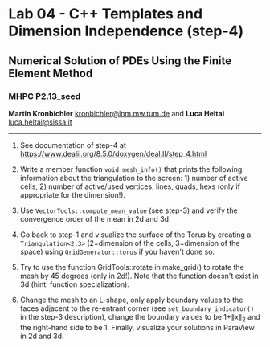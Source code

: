 #  Lab 04 - C++ Templates and Dimension Independence (step-4)
## Numerical Solution of PDEs Using the Finite Element Method
### MHPC P2.13_seed

**Martin Kronbichler** <kronbichler@lnm.mw.tum.de>
and
**Luca Heltai** <luca.heltai@sissa.it>

* * * * *

1.  See documentation of step-4 at
    <https://www.dealii.org/8.5.0/doxygen/deal.II/step_4.html>

2.  Write a member function `void mesh_info()` that prints the following
    information about the triangulation to the screen: 1) number of
    active cells, 2) number of active/used vertices, lines, quads, hexs
    (only if appropriate for the dimension!).

3.  Use `VectorTools::compute_mean_value` (see step-3) and verify the
    convergence order of the mean in 2d and 3d.

4.  Go back to step-1 and visualize the surface of the Torus by creating
    a `Triangulation<2,3>` (2=dimension of the cells, 3=dimension of the
    space) using `GridGenerator::torus` if you haven't done so.

5.  Try to use the function GridTools::rotate in make_grid() to rotate the
    mesh by 45 degrees (only in 2d!). Note that the function doesn't exist in
    3d (hint: function specialization).

6.  Change the mesh to an L-shape, only apply boundary values to the faces
    adjacent to the re-entrant corner (see `set_boundary_indicator()` in the
    step-3 description), change the boundary values to be $1+\|x\|_2$ and the
    right-hand side to be 1. Finally, visualize your solutions in ParaView in
    2d and 3d.
